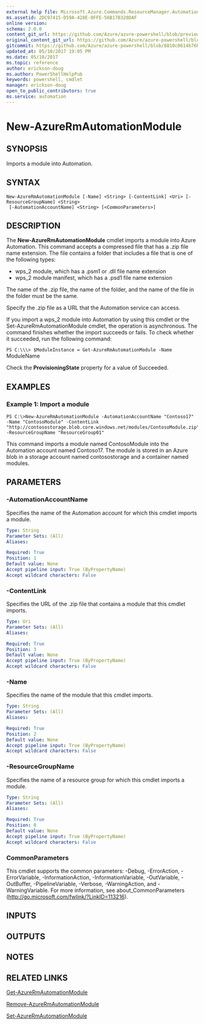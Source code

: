 ```yaml
---
external help file: Microsoft.Azure.Commands.ResourceManager.Automation.dll-Help.xml
ms.assetid: 2DC97415-D59A-428E-8FFE-56B17B320DAF
online version:
schema: 2.0.0
content_git_url: https://github.com/Azure/azure-powershell/blob/preview/src/ResourceManager/Automation/Commands.Automation/help/New-AzureRmAutomationModule.md
original_content_git_url: https://github.com/Azure/azure-powershell/blob/preview/src/ResourceManager/Automation/Commands.Automation/help/New-AzureRmAutomationModule.md
gitcommit: https://github.com/Azure/azure-powershell/blob/8810c0614b76be8d014616888a4ae7733a452af9
updated_at: 05/10/2017 19:05 PM
ms.date: 05/10/2017
ms.topic: reference
author: erickson-doug
ms.author: PowerShellHelpPub
keywords: powershell, cmdlet
manager: erickson-doug
open_to_public_contributors: true
ms.service: automation
---
```


# New-AzureRmAutomationModule

## SYNOPSIS
Imports a module into Automation.

## SYNTAX

```
New-AzureRmAutomationModule [-Name] <String> [-ContentLink] <Uri> [-ResourceGroupName] <String>
 [-AutomationAccountName] <String> [<CommonParameters>]
```

## DESCRIPTION
The **New-AzureRmAutomationModule** cmdlet imports a module into Azure Automation.
This command accepts a compressed file that has a .zip file name extension.
The file contains a folder that includes a file that is one of the following types: 

- wps_2 module, which has a .psm1 or .dll file name extension 
- wps_2 module manifest, which has a .psd1 file name extension

The name of the .zip file, the name of the folder, and the name of the file in the folder must be the same.

Specify the .zip file as a URL that the Automation service can access.

If you import a wps_2 module into Automation by using this cmdlet or the Set-AzureRmAutomationModule cmdlet, the operation is asynchronous.
The command finishes whether the import succeeds or fails.
To check whether it succeeded, run the following command:

`PS C:\\\> $ModuleInstance = Get-AzureRmAutomationModule -Name `ModuleName

Check the **ProvisioningState** property for a value of Succeeded.

## EXAMPLES

### Example 1: Import a module
```
PS C:\>New-AzureRmAutomationModule -AutomationAccountName "Contoso17" -Name "ContosoModule" -ContentLink "http://contosostorage.blob.core.windows.net/modules/ContosoModule.zip" -ResourceGroupName "ResourceGroup01"
```

This command imports a module named ContosoModule into the Automation account named Contoso17.
The module is stored in an Azure blob in a storage account named contosostorage and a container named modules.

## PARAMETERS

### -AutomationAccountName
Specifies the name of the Automation account for which this cmdlet imports a module.

```yaml
Type: String
Parameter Sets: (All)
Aliases: 

Required: True
Position: 1
Default value: None
Accept pipeline input: True (ByPropertyName)
Accept wildcard characters: False
```

### -ContentLink
Specifies the URL of the .zip file that contains a module that this cmdlet imports.

```yaml
Type: Uri
Parameter Sets: (All)
Aliases: 

Required: True
Position: 3
Default value: None
Accept pipeline input: True (ByPropertyName)
Accept wildcard characters: False
```

### -Name
Specifies the name of the module that this cmdlet imports.

```yaml
Type: String
Parameter Sets: (All)
Aliases: 

Required: True
Position: 2
Default value: None
Accept pipeline input: True (ByPropertyName)
Accept wildcard characters: False
```

### -ResourceGroupName
Specifies the name of a resource group for which this cmdlet imports a module.

```yaml
Type: String
Parameter Sets: (All)
Aliases: 

Required: True
Position: 0
Default value: None
Accept pipeline input: True (ByPropertyName)
Accept wildcard characters: False
```

### CommonParameters
This cmdlet supports the common parameters: -Debug, -ErrorAction, -ErrorVariable, -InformationAction, -InformationVariable, -OutVariable, -OutBuffer, -PipelineVariable, -Verbose, -WarningAction, and -WarningVariable. For more information, see about_CommonParameters (http://go.microsoft.com/fwlink/?LinkID=113216).

## INPUTS

## OUTPUTS

## NOTES

## RELATED LINKS

[Get-AzureRmAutomationModule](./Get-AzureRmAutomationModule.md)

[Remove-AzureRmAutomationModule](./Remove-AzureRmAutomationModule.md)

[Set-AzureRmAutomationModule](./Set-AzureRmAutomationModule.md)


